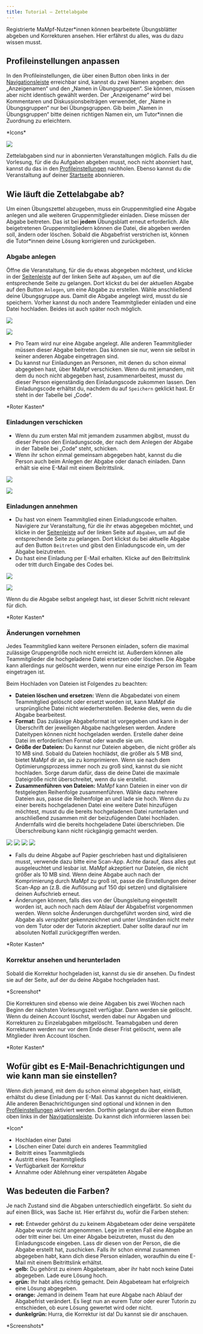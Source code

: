 ```yaml
---
title: Tutorial – Zettelabgabe
---
```


Registrierte MaMpf-Nutzer\*innen können bearbeitete Übungsblätter abgeben und Korrekturen ansehen. Hier erfährst du alles, was du dazu wissen musst.

## Profileinstellungen anpassen
In den Profileinstellungen, die über einen Button oben links in der [Navigationsleiste](..\mampf-pages\nav-bar) erreichbar sind, kannst du zwei Namen angeben: den „Anzeigenamen“ und den „Namen in Übungsgruppen“. Sie können, müssen aber nicht identisch gewählt werden. Der „Anzeigename“ wird bei Kommentaren und Diskussionsbeiträgen verwendet, der „Name in Übungsgruppen“ nur bei Übungsgruppen. Gib beim „Namen in Übungsgruppen“ bitte deinen richtigen Namen ein, um Tutor*innen die Zuordnung zu erleichtern.

\*Icons\*

![](/img/Name_in_UEG_tut.png)

Zettelabgaben sind nur in abonnierten Veranstaltungen möglich. Falls du die Vorlesung, für die du Aufgaben abgeben musst, noch nicht abonniert hast, kannst du das in den [Profileinstellungen](..\mampf-pages\profile) nachholen. Ebenso kannst du die Veranstaltung auf deiner [Startseite](..\mampf-pages\my-home-page) abonnieren.

## Wie läuft die Zettelabgabe ab?
Um einen Übungszettel abzugeben, muss ein Gruppenmitglied eine Abgabe anlegen und alle weiteren Gruppenmitglieder einladen. Diese müssen der Abgabe beitreten. Das ist bei **jedem** Übungsblatt erneut erforderlich. Alle beigetretenen Gruppenmitgliedern können die Datei, die abgeben werden soll, ändern oder löschen. Sobald die Abgabefrist verstrichen ist, können die Tutor\*innen deine Lösung korrigieren und zurückgeben.

### Abgabe anlegen
Öffne die Veranstaltung, für die du etwas abgegeben möchtest, und klicke in der [Seitenleiste](..\mampf-pages\sidebar) auf der linken Seite auf `Abgaben`, um auf die entsprechende Seite zu gelangen. Dort klickst du bei der aktuellen Abgabe auf den Button `Anlegen`, um eine Abgabe zu erstellen. Wähle anschließend deine Übungsgruppe aus. Damit die Abgabe angelegt wird, musst du sie speichern. Vorher kannst du noch andere Teammitglieder einladen und eine Datei hochladen. Beides ist auch später noch möglich.

![](/img/Abgabe.png)

![](/img/Abgabe_anlegen_tut.png)

* Pro Team wird nur eine Abgabe angelegt. Alle anderen Teammitglieder müssen dieser Abgabe beitreten. Das können sie nur, wenn sie selbst in keiner anderen Abgabe eingetragen sind.
* Du kannst nur Einladungen an Personen, mit denen du schon einmal abgegeben hast, über MaMpf verschicken. Wenn du mit jemandem, mit dem du noch nicht abgegeben hast, zusammenarbeitest, musst du dieser Person eigenständig den Einladungscode zukommen lassen. Den Einladungscode erhältst du, nachdem du auf `Speichern` geklickt hast. Er steht in der Tabelle bei „Code“.

\*Roter Kasten\*

### Einladungen verschicken
* Wenn du zum ersten Mal mit jemandem zusammen abgibst, musst du dieser Person den Einladungscode, der nach dem Anlegen der Abgabe in der Tabelle bei „Code“ steht, schicken.
* Wenn ihr schon einmal gemeinsam abgegeben habt, kannst du die Person auch beim Anlegen der Abgabe oder danach einladen. Dann erhält sie eine E-Mail mit einem Beitrittslink.

![](/img/Code_in_Tabelle_tut.png)

![](/img/Einladen_tut.png)

### Einladungen annehmen
* Du hast von einem Teammitglied einen Einladungscode erhalten. Navigiere zur Veranstaltung, für die ihr etwas abgegeben möchtet, und klicke in der [Seitenleiste](..\mampf-pages\sidebar) auf der linken Seite auf `Abgaben`, um auf die entsprechende Seite zu gelangen. Dort klickst du bei aktuelle Abgabe auf den Button `Beitreten` und gibst den Einladungscode ein, um der Abgabe beizutreten.
* Du hast eine Einladung per E-Mail erhalten. Klicke auf den Beitrittslink oder tritt durch Eingabe des Codes bei.

![](/img/Abgabe.png)

![](/img/Einladungscode_eingeben_tut.png)

Wenn du die Abgabe selbst angelegt hast, ist dieser Schritt nicht relevant für dich.

\*Roter Kasten\*

### Änderungen vornehmen
Jedes Teammitglied kann weitere Personen einladen, sofern die maximal zulässige Gruppengröße noch nicht erreicht ist. Außerdem können alle Teammitglieder die hochgeladene Datei ersetzen oder löschen. Die Abgabe kann allerdings nur gelöscht werden, wenn nur eine einzige Person im Team eingetragen ist.

Beim Hochladen von Dateien ist Folgendes zu beachten:
* **Dateien löschen und ersetzen:** Wenn die Abgabedatei von einem Teammitglied gelöscht oder ersetzt worden ist, kann MaMpf die ursprüngliche Datei nicht wiederherstellen. Bedenke dies, wenn du die Abgabe bearbeitest.
* **Format:** Das zulässige Abgabeformat ist vorgegeben und kann in der Überschrift der jeweiligen Abgabe nachgelesen werden. Andere Dateitypen können nicht hochgeladen werden. Erstelle daher deine Datei im erforderlichen Format oder wandle sie um.
* **Größe der Dateien:** Du kannst nur Dateien abgeben, die nicht größer als 10 MB sind. Sobald du Dateien hochlädst, die größer als 5 MB sind, bietet MaMpf dir an, sie zu komprimieren. Wenn sie nach dem Optimierungsprozess immer noch zu groß sind, kannst du sie nicht hochladen. Sorge darum dafür, dass die deine Datei die maximale Dateigröße nicht überschreitet, wenn du sie erstellst.
* **Zusammenführen von Dateien:** MaMpf kann Dateien in einer von dir festgelegten Reihenfolge zusammenführen. Wähle dazu mehrere Dateien aus, passe die Reihenfolge an und lade sie hoch. Wenn du zu einer bereits hochgeladenen Datei eine weitere Datei hinzufügen möchtest, musst du die bereits hochgeladenen Datei runterladen und anschließend zusammen mit der beizufügenden Datei hochladen. Andernfalls wird die bereits hochgeladene Datei überschrieben. Die Überschreibung kann nicht rückgängig gemacht werden.

![](/img/Abgabe_speichern_tut.png)
![](/img/Hochladen_und_zusammenfuehren.png)
![](/img/Abgabe_hochgeladen.png)
![](/img/Abgabe_fertig.png)

* Falls du deine Abgabe auf Papier geschrieben hast und digitalisieren musst, verwende dazu bitte eine Scan-App. Achte darauf, dass alles gut ausgeleuchtet und lesbar ist. MaMpf akzeptiert nur Dateien, die nicht größer als 10 MB sind. Wenn deine Abgabe auch nach der Komprimierung durch MaMpf zu groß ist, passe die Einstellungen deiner Scan-App an (z.B. die Auflösung auf 150 dpi setzen) und digitalisiere deinen Aufschrieb erneut.
* Änderungen können, falls dies von der Übungsleitung eingestellt worden ist, auch noch nach dem Ablauf der Abgabefrist vorgenommen werden. Wenn solche Änderungen durchgeführt worden sind, wird die Abgabe als *verspätet* gekennzeichnet und unter Umständen nicht mehr von dem Tutor oder der Tutorin akzeptiert. Daher sollte darauf nur im absoluten Notfall zurückgegriffen werden.

\*Roter Kasten\*

### Korrektur ansehen und herunterladen
Sobald die Korrektur hochgeladen ist, kannst du sie dir ansehen. Du findest sie auf der Seite, auf der du deine Abgabe hochgeladen hast.

\*Screenshot\*

Die Korrekturen sind ebenso wie deine Abgaben bis zwei Wochen nach Beginn der nächsten Vorlesungszeit verfügbar. Dann werden sie gelöscht. Wenn du deinen Account löschst, werden dabei nur Abgaben und Korrekturen zu Einzelabgaben mitgelöscht. Teamabgaben und deren Korrekturen werden nur vor dem Ende dieser Frist gelöscht, wenn alle Mitglieder ihren Account löschen.

\*Roter Kasten\*

## Wofür gibt es E-Mail-Benachrichtigungen und wie kann man sie einstellen?
Wenn dich jemand, mit dem du schon einmal abgegeben hast, einlädt, erhältst du diese Einladung per E-Mail. Das kannst du nicht deaktivieren. Alle anderen Benachrichtigungen sind optional und können in den [Profileinstellungen](..\mampf-pages\profile) aktiviert werden. Dorthin gelangst du über einen Button oben links in der [Navigationsleiste](..\mampf-pages\nav-bar). Du kannst dich informieren lassen bei:

\*Icon\*

* Hochladen einer Datei
* Löschen einer Datei durch ein anderes Teammitglied
* Beitritt eines Teammitglieds
* Austritt eines Teammitglieds
* Verfügbarkeit der Korrektur
* Annahme oder Ablehnung einer verspäteten Abgabe

## Was bedeuten die Farben?
Je nach Zustand sind die Abgaben unterschiedlich eingefärbt. So sieht du auf einen Blick, was Sache ist. Hier erfährst du, wofür die Farben stehen:

* **rot:** Entweder gehörst du zu keinem Abgabeteam oder deine verspätete Abgabe wurde nicht angenommen. Lege im ersten Fall eine Abgabe an oder tritt einer bei. Um einer Abgabe beizutreten, musst du den Einladungscode eingeben. Lass dir diesen von der Person, die die Abgabe erstellt hat, zuschicken. Falls ihr schon einmal zusammen abgegeben habt, kann dich diese Person einladen, woraufhin du eine E-Mail mit einem Beitrittslink erhältst.
* **gelb:** Du gehörst zu einem Abgabeteam, aber ihr habt noch keine Datei abgegeben. Lade eure Lösung hoch.
* **grün:** Ihr habt alles richtig gemacht. Dein Abgabeteam hat erfolgreich eine Lösung abgegeben.
* **orange:** Jemand in deinem Team hat eure Abgabe nach Ablauf der Abgabefrist verändert. Es liegt nun an eurem Tutor oder eurer Tutorin zu entschieden, ob eure Lösung gewertet wird oder nicht.
* **dunkelgrün:** Hurra, die Korrektur ist da! Du kannst sie dir anschauen.

\*Screenshots\*
